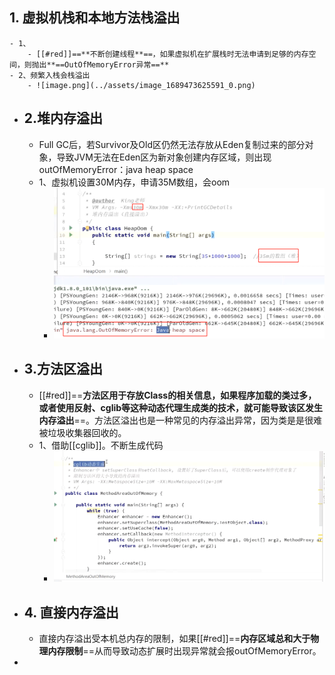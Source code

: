 ## 1. 虚拟机栈和本地方法栈溢出
	- 1、
		- [[#red]]==**不断创建线程**==，如果虚拟机在扩展栈时无法申请到足够的内存空间，则抛出**==OutOfMemoryError异常==**
	- 2、频繁入栈会栈溢出
		- ![image.png](../assets/image_1689473625591_0.png)
- ## 2.堆内存溢出
	- Full GC后，若Survivor及Old区仍然无法存放从Eden复制过来的部分对象，导致JVM无法在Eden区为新对象创建内存区域，则出现outOfMemoryError：java heap space
	- 1、虚拟机设置30M内存，申请35M数组，会oom
		- ![image.png](../assets/image_1689473785563_0.png)
- ## 3.方法区溢出
	- [[#red]]==**方法区用于存放Class的相关信息，如果程序加载的类过多，或者使用反射、cglib等这种动态代理生成类的技术，就可能导致该区发生内存溢出**==。方法区溢出也是一种常见的内存溢出异常，因为类是是很难被垃圾收集器回收的。
	- 1、借助[[cglib]]。不断生成代码
		- ![image.png](../assets/image_1689474539892_0.png)
- ## 4. 直接内存溢出
	- 直接内存溢出受本机总内存的限制，如果[[#red]]==**内存区域总和大于物理内存限制**==从而导致动态扩展时出现异常就会报outOfMemoryError。
-